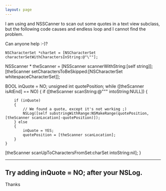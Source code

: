 ```yaml
---
layout: page
---
```


I am using and NSSCanner to scan out some quotes in a text view subclass, but the following code causes and endless loop and I cannot find the problem.

Can anyone help :-)?

    NSCharacterSet *charSet = [NSCharacterSet characterSetWithCharactersInString:@"\""];
NSScanner * theScanner = [NSScanner scannerWithString:[self string]];
[theScanner setCharactersToBeSkipped:[NSCharacterSet whitespaceCharacterSet]];	
	
BOOL inQuote = NO;
unsigned int quotePosition;
while ([theScanner isAtEnd] == NO) 
{
	if ([theScanner scanString:@"\"" intoString:NULL])
	{
			
		if (inQuote)
		{ 
			// We found a quote, except it's not working ;)
			NSLog([self substringWithRange:NSMakeRange(quotePosition,[theScanner scanLocation]-quotePosition)]);
		} else
		{
			inQuote = YES;
			quotePosition = [theScanner scanLocation];
		}
	}
[theScanner scanUpToCharactersFromSet:charSet intoString:nil];
}

----
Try adding     inQuote = NO; after your NSLog.
----
Thanks
